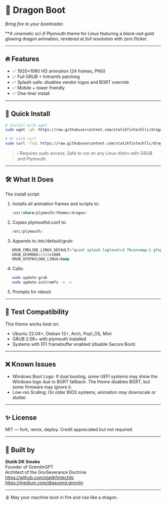 # 🐉 Dragon Boot

*Bring fire to your bootloader.*

***A cinematic sci-fi* Plymouth theme for Linux featuring a *black-red-gold* glowing dragon animation, rendered at *full resolution* with zero flicker.

---

## 🔥 Features

- ✅ 1920×1080 HD animation (24 frames, PNG)  
- ✅ Full GRUB + Initramfs patching  
- ✅ Splash-safe: disables vendor logos and BGRT override  
- ✅ Mobile + tower friendly  
- ✅ One-liner install

---

## 🚀 Quick Install

```bash
# Install with wget
sudo wget -qO- https://raw.githubusercontent.com/statikfintechllc/dragon-boot/master/scripts/install.script | bash
```
```bash
# Or with curl
sudo curl -fsSL https://raw.githubusercontent.com/statikfintechllc/dragon-boot/master/scripts/install.script | bash
```

> ℹ️ Requires sudo access. Safe to run on any Linux distro with GRUB and Plymouth.

---

## 🛠  What It Does

The install script:

1. Installs all animation frames and scripts to:

```sql
   /usr/share/plymouth/themes/dragon/
```
2. Copies plymouthd.conf to:

```sql
   /etc/plymouth/
```
3. Appends to /etc/default/grub:

```sql
   GRUB_CMDLINE_LINUX_DEFAULT="quiet splash loglevel=3 fbcon=map:1 gfxpayload=keep video=efifb bgrt_disable"  
   GRUB_GFXMODE=1920x1080  
   GRUB_GFXPAYLOAD_LINUX=keep
```

4. Calls:

```bash
   sudo update-grub  
   sudo update-initramfs -u -v
```

5. Prompts for reboot

---

## 🧪 Test Compatibility

This theme works best on:

- Ubuntu 22.04+, Debian 12+, Arch, Pop!_OS, Mint  
- GRUB 2.06+ with plymouth installed  
- Systems with EFI framebuffer enabled (disable Secure Boot)

---

## ❌ Known Issues

- Windows Boot Logo: If dual booting, some UEFI systems may show the Windows logo due to BGRT fallback. The theme disables BGRT, but some firmware may ignore it.  
- Low-res Scaling: On older BIOS systems, animation may downscale or stutter.

---

## ✨ License

MIT — fork, remix, deploy. Credit appreciated but not required.

---

## 🧙 Built by

**Statik DK Smoke**  
Founder of GremlinGPT  
Architect of the GovSeverance Doctrine  
https://github.com/statikfintechllc  
https://medium.com/@ascend.gremlin

---

🩸 May your machine boot in fire and rise like a dragon.
